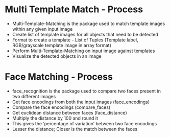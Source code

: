 # Multi Template Match - Process
- Multi-Template-Matching is the package used to match template images within any given input image
- Create list of template images for all objects that need to be detected
- Format to create a template - List of Tuples (Template label, RGB/grayscale template image in array format)
- Perform Multi-Template-Matching on input image against templates
- Visualize the detected objects in an image

# Face Matching - Process
- face_recognition is the package used to compare two faces present in two different images
- Get face encodings from both the input images (face_encodings)
- Compare the face encodings (compare_faces)
- Get euclidean distance between faces (face_distance)
- Multiply the distance by 100 and round it
- This gives the ‘percentage of variation’ between two face encodings
- Lesser the distance; Closer is the match between the faces



